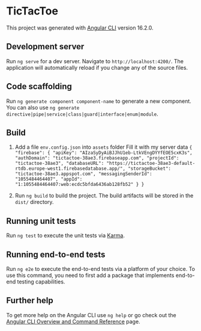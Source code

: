 # TicTacToe

This project was generated with [Angular CLI](https://github.com/angular/angular-cli) version 16.2.0.

## Development server

Run `ng serve` for a dev server. Navigate to `http://localhost:4200/`. The application will automatically reload if you change any of the source files.

## Code scaffolding

Run `ng generate component component-name` to generate a new component. You can also use `ng generate directive|pipe|service|class|guard|interface|enum|module`.

## Build

1. Add a file `env.config.json` into `assets` folder
Fill it with my server data `{
    "firebase": {
        "apiKey": "AIzaSyDyAiBJJhU1eb-LtkVEngDYYfEOE5cxK3s",
        "authDomain": "tictactoe-38ae3.firebaseapp.com",
        "projectId": "tictactoe-38ae3",
        "databaseURL": "https://tictactoe-38ae3-default-rtdb.europe-west1.firebasedatabase.app/",
        "storageBucket": "tictactoe-38ae3.appspot.com",
        "messagingSenderId": "1055484464407",
        "appId": "1:1055484464407:web:ecdc5bfda6436ab128fb52"
    }
}`

2. Run `ng build` to build the project. The build artifacts will be stored in the `dist/` directory.

## Running unit tests

Run `ng test` to execute the unit tests via [Karma](https://karma-runner.github.io).

## Running end-to-end tests

Run `ng e2e` to execute the end-to-end tests via a platform of your choice. To use this command, you need to first add a package that implements end-to-end testing capabilities.

## Further help

To get more help on the Angular CLI use `ng help` or go check out the [Angular CLI Overview and Command Reference](https://angular.io/cli) page.
